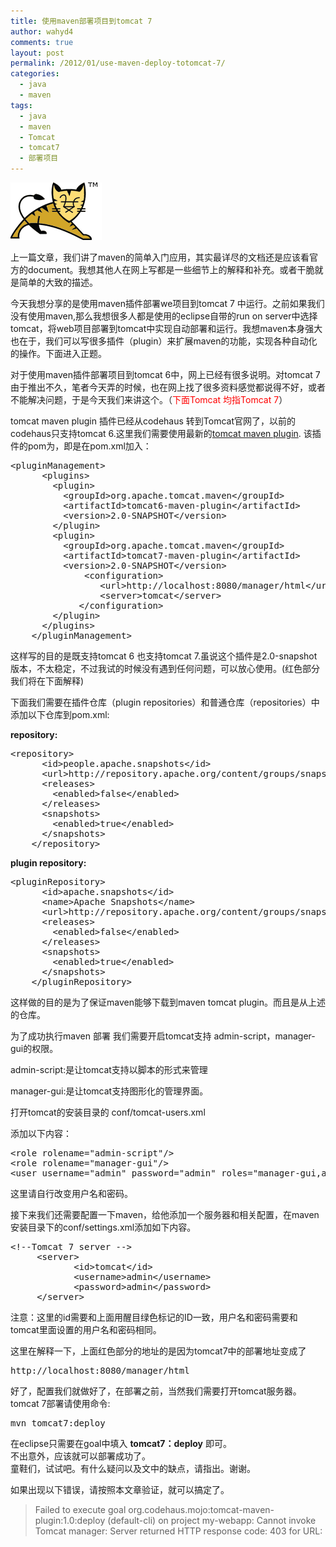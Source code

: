 ```yaml
---
title: 使用maven部署项目到tomcat 7
author: wahyd4
comments: true
layout: post
permalink: /2012/01/use-maven-deploy-totomcat-7/
categories:
  - java
  - maven
tags:
  - java
  - maven
  - Tomcat
  - tomcat7
  - 部署项目
---
```

[<img class="size-full wp-image-1982 aligncenter" title="tomcat" alt="" src="/images/2012/01/tomcat.gif" width="146" height="92" />][1]

上一篇文章，我们讲了maven的简单入门应用，其实最详尽的文档还是应该看官方的document。我想其他人在网上写都是一些细节上的解释和补充。或者干脆就是简单的大致的描述。

今天我想分享的是使用maven插件部署we项目到tomcat 7 中运行。之前如果我们没有使用maven,那么我想很多人都是使用的eclipse自带的run on server中选择tomcat，将web项目部署到tomcat中实现自动部署和运行。我想maven本身强大也在于，我们可以写很多插件（plugin）来扩展maven的功能，实现各种自动化的操作。下面进入正题。

对于使用maven插件部署项目到tomcat 6中，网上已经有很多说明。对tomcat 7由于推出不久，笔者今天弄的时候，也在网上找了很多资料感觉都说得不好，或者不能解决问题，于是今天我们来讲这个。（<span style="color: #ff0000;">下面Tomcat 均指Tomcat 7</span>）

tomcat maven plugin 插件已经从codehaus 转到Tomcat官网了，以前的codehaus只支持tomcat 6.这里我们需要使用最新的<a href="http://tomcat.apache.org/maven-plugin.html" target="_blank">tomcat maven plugin</a>. 该插件的pom为，即是在pom.xml加入：

<pre class="brush: xml; highlight: [12,13,14,15]; title: ; notranslate" title="">&lt;pluginManagement&gt;
      &lt;plugins&gt;
        &lt;plugin&gt;
          &lt;groupId&gt;org.apache.tomcat.maven&lt;/groupId&gt;
          &lt;artifactId&gt;tomcat6-maven-plugin&lt;/artifactId&gt;
          &lt;version&gt;2.0-SNAPSHOT&lt;/version&gt;
        &lt;/plugin&gt;
        &lt;plugin&gt;
          &lt;groupId&gt;org.apache.tomcat.maven&lt;/groupId&gt;
          &lt;artifactId&gt;tomcat7-maven-plugin&lt;/artifactId&gt;
          &lt;version&gt;2.0-SNAPSHOT&lt;/version&gt;
              &lt;configuration&gt;
                 &lt;url&gt;http://localhost:8080/manager/html&lt;/url&gt;
                 &lt;server&gt;tomcat&lt;/server&gt;
             &lt;/configuration&gt;
        &lt;/plugin&gt;
      &lt;/plugins&gt;
    &lt;/pluginManagement&gt;
</pre>

这样写的目的是既支持tomcat 6 也支持tomcat 7.虽说这个插件是2.0-snapshot版本，不太稳定，不过我试的时候没有遇到任何问题，可以放心使用。(红色部分我们将在下面解释)

下面我们需要在插件仓库（plugin repositories）和普通仓库（repositories）中添加以下仓库到pom.xml:

**repository:**

<pre class="brush: xml; title: ; notranslate" title="">&lt;repository&gt;
      &lt;id&gt;people.apache.snapshots&lt;/id&gt;
      &lt;url&gt;http://repository.apache.org/content/groups/snapshots-group/&lt;/url&gt;
      &lt;releases&gt;
        &lt;enabled&gt;false&lt;/enabled&gt;
      &lt;/releases&gt;
      &lt;snapshots&gt;
        &lt;enabled&gt;true&lt;/enabled&gt;
      &lt;/snapshots&gt;
    &lt;/repository&gt;
</pre>

**plugin repository:**

<pre class="brush: xml; title: ; notranslate" title="">&lt;pluginRepository&gt;
      &lt;id&gt;apache.snapshots&lt;/id&gt;
      &lt;name&gt;Apache Snapshots&lt;/name&gt;
      &lt;url&gt;http://repository.apache.org/content/groups/snapshots-group/&lt;/url&gt;
      &lt;releases&gt;
        &lt;enabled&gt;false&lt;/enabled&gt;
      &lt;/releases&gt;
      &lt;snapshots&gt;
        &lt;enabled&gt;true&lt;/enabled&gt;
      &lt;/snapshots&gt;
    &lt;/pluginRepository&gt;
</pre>

这样做的目的是为了保证maven能够下载到maven tomcat plugin。而且是从上述的仓库。

为了成功执行maven 部署 我们需要开启tomcat支持 admin-script，manager-gui的权限。

admin-script:是让tomcat支持以脚本的形式来管理

manager-gui:是让tomcat支持图形化的管理界面。

打开tomcat的安装目录的 conf/tomcat-users.xml

添加以下内容：

<pre class="brush: xml; title: ; notranslate" title="">&lt;role rolename="admin-script"/&gt;
&lt;role rolename="manager-gui"/&gt;
&lt;user username="admin" password="admin" roles="manager-gui,admin-script"/&gt;
</pre>

这里请自行改变用户名和密码。

接下来我们还需要配置一下maven，给他添加一个服务器和相关配置，在maven安装目录下的conf/settings.xml添加如下内容。

<pre class="brush: xml; title: ; notranslate" title="">&lt;!--Tomcat 7 server --&gt;
	 &lt;server&gt;
            &lt;id&gt;tomcat&lt;/id&gt;
            &lt;username&gt;admin&lt;/username&gt;
            &lt;password&gt;admin&lt;/password&gt;
     &lt;/server&gt;
</pre>

注意：这里的id需要和上面用醒目绿色标记的ID一致，用户名和密码需要和tomcat里面设置的用户名和密码相同。

这里在解释一下，上面红色部分的地址的是因为tomcat7中的部署地址变成了

<pre class="brush: plain; title: ; notranslate" title="">http://localhost:8080/manager/html</pre>

好了，配置我们就做好了，在部署之前，当然我们需要打开tomcat服务器。tomcat 7部署请使用命令:

<pre class="brush: xml; title: ; notranslate" title="">mvn tomcat7:deploy
</pre>

在eclipse只需要在goal中填入 **tomcat7：deploy** 即可。  
不出意外，应该就可以部署成功了。  
童鞋们，试试吧。有什么疑问以及文中的缺点，请指出。谢谢。

如果出现以下错误，请按照本文章验证，就可以搞定了。

> Failed to execute goal org.codehaus.mojo:tomcat-maven-plugin:1.0:deploy (default-cli) on project my-webapp: Cannot invoke Tomcat manager: Server returned HTTP response code: 403 for URL:

 [1]: /images/2012/01/tomcat.gif
